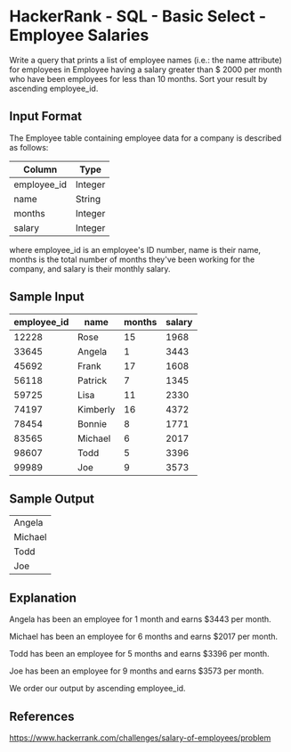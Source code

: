 # HackerRank - SQL - Basic Select - Employee Salaries

Write a query that prints a list of employee names (i.e.: the name attribute) 
for employees in Employee having a salary greater than $ 2000 per month 
who have been employees for less than 10 months. 
Sort your result by ascending employee_id.


## Input Format
The Employee table containing employee data for a company is described as follows:

| Column      | Type    |
|-------------|---------|
| employee_id | Integer |
| name        | String  |
| months      | Integer |
| salary      | Integer |

where employee_id is an employee's ID number, name is their name, 
months is the total number of months they've been working for the company, 
and salary is their monthly salary.

## Sample Input

| employee_id | name     | months | salary |
|-------------|----------|--------|--------|
| 12228       | Rose     | 15     | 1968   |
| 33645       | Angela   | 1      | 3443   |
| 45692       | Frank    | 17     | 1608   |
| 56118       | Patrick  | 7      | 1345   |
| 59725       | Lisa     | 11     | 2330   |
| 74197       | Kimberly | 16     | 4372   |
| 78454       | Bonnie   | 8      | 1771   |
| 83565       | Michael  | 6      | 2017   |
| 98607       | Todd     | 5      | 3396   |
| 99989       | Joe      | 9      | 3573   |


## Sample Output

|          |
|----------|
| Angela   |
| Michael  |
| Todd     |
| Joe      |


## Explanation
Angela has been an employee for 1 month and earns $3443 per month.

Michael has been an employee for 6 months and earns $2017 per month.

Todd has been an employee for 5 months and earns $3396 per month.

Joe has been an employee for 9 months and earns $3573 per month.

We order our output by ascending employee_id.


## References
https://www.hackerrank.com/challenges/salary-of-employees/problem